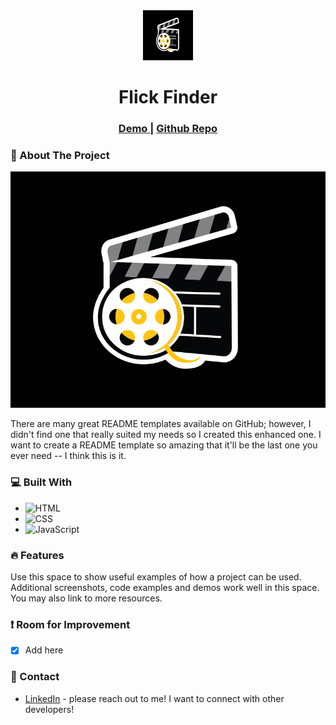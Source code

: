 <div align="center">
  <a href="https://github.com/othneildrew/Best-README-Template">
    <img src="movie-logo.png" alt="Logo" width="80" height="80">
  </a>

  <h1 align="center">Flick Finder</h1>

  <div align="center">
		<h3>
			<a href="https://globoivic.github.io/Music-Player/">
				Demo
			</a>
			<span> | </span>
			<a href="https://github.com/GloBoiVic/Music-Player">
				Github Repo
			</a>
		</h3>
	</div>
</div>

### :page_facing_up: About The Project

![Flick Finder Screenshot](movie-logo.png)

There are many great README templates available on GitHub; however, I didn't find one that really suited my needs so I created this enhanced one. I want to create a README template so amazing that it'll be the last one you ever need -- I think this is it.

### :computer: Built With

- ![HTML][HTML-shield]
- ![CSS][CSS-shield]
- ![JavaScript][JavaScript-shield]

### :fire: Features

Use this space to show useful examples of how a project can be used. Additional screenshots, code examples and demos work well in this space. You may also link to more resources.

### :heavy_exclamation_mark: Room for Improvement

- [x] Add here

### :bust_in_silhouette: Contact

- [LinkedIn](https://www.linkedin.com/in/developing-vic/) - please reach out to me! I want to connect with other developers!

<!-- MARKDOWN LINKS & IMAGES -->

[html-shield]: https://img.shields.io/badge/HTML5-E34F26?style=for-the-badge&logo=html5&logoColor=white
[CSS-shield]: https://img.shields.io/badge/CSS3-1572B6?style=for-the-badge&logo=css3&logoColor=white
[JavaScript-shield]: https://img.shields.io/badge/JavaScript-F7DF1E?style=for-the-badge&logo=javascript&logoColor=black
